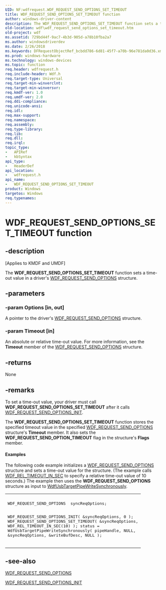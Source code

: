```yaml
---
UID: NF:wdfrequest.WDF_REQUEST_SEND_OPTIONS_SET_TIMEOUT
title: WDF_REQUEST_SEND_OPTIONS_SET_TIMEOUT function
author: windows-driver-content
description: The WDF_REQUEST_SEND_OPTIONS_SET_TIMEOUT function sets a time-out value in a driver's WDF_REQUEST_SEND_OPTIONS structure.
old-location: wdf\wdf_request_send_options_set_timeout.htm
old-project: wdf
ms.assetid: 729bd44f-9ac7-4b3d-905d-a78b10fba2a7
ms.author: windowsdriverdev
ms.date: 2/26/2018
ms.keywords: DFRequestObjectRef_bcbdd786-6d81-45f7-a70b-96e781da0d36.xml, WDF_REQUEST_SEND_OPTIONS_SET_TIMEOUT, WDF_REQUEST_SEND_OPTIONS_SET_TIMEOUT function, kmdf.wdf_request_send_options_set_timeout, wdf.wdf_request_send_options_set_timeout, wdfrequest/WDF_REQUEST_SEND_OPTIONS_SET_TIMEOUT
ms.prod: windows-hardware
ms.technology: windows-devices
ms.topic: function
req.header: wdfrequest.h
req.include-header: Wdf.h
req.target-type: Universal
req.target-min-winverclnt: 
req.target-min-winversvr: 
req.kmdf-ver: 1.0
req.umdf-ver: 2.0
req.ddi-compliance: 
req.unicode-ansi: 
req.idl: 
req.max-support: 
req.namespace: 
req.assembly: 
req.type-library: 
req.lib: 
req.dll: 
req.irql: 
topic_type:
-	APIRef
-	kbSyntax
api_type:
-	HeaderDef
api_location:
-	wdfrequest.h
api_name:
-	WDF_REQUEST_SEND_OPTIONS_SET_TIMEOUT
product: Windows
targetos: Windows
req.typenames: 
---
```


# WDF_REQUEST_SEND_OPTIONS_SET_TIMEOUT function


## -description


<p class="CCE_Message">[Applies to KMDF and UMDF]

The <b>WDF_REQUEST_SEND_OPTIONS_SET_TIMEOUT</b> function sets a time-out value in a driver's <a href="https://msdn.microsoft.com/library/windows/hardware/ff552491">WDF_REQUEST_SEND_OPTIONS</a> structure.


## -parameters




### -param Options [in, out]

A pointer to the driver's <a href="https://msdn.microsoft.com/library/windows/hardware/ff552491">WDF_REQUEST_SEND_OPTIONS</a> structure.


### -param Timeout [in]

An absolute or relative time-out value. For more information, see the <b>Timeout</b> member of the <a href="https://msdn.microsoft.com/library/windows/hardware/ff552491">WDF_REQUEST_SEND_OPTIONS</a> structure.


## -returns



None




## -remarks



To set a time-out value, your driver must call <b>WDF_REQUEST_SEND_OPTIONS_SET_TIMEOUT</b> after it calls <a href="https://msdn.microsoft.com/library/windows/hardware/ff552497">WDF_REQUEST_SEND_OPTIONS_INIT</a>.

The <b>WDF_REQUEST_SEND_OPTIONS_SET_TIMEOUT</b> function stores the specified timeout value in the specified <a href="https://msdn.microsoft.com/library/windows/hardware/ff552491">WDF_REQUEST_SEND_OPTIONS</a> structure's <b>Timeout</b> member. It also sets the <b>WDF_REQUEST_SEND_OPTION_TIMEOUT</b> flag in the structure's <b>Flags</b> member.


#### Examples

The following code example initializes a <a href="https://msdn.microsoft.com/library/windows/hardware/ff552491">WDF_REQUEST_SEND_OPTIONS</a> structure and sets a time-out value for the structure. (The example calls <a href="https://msdn.microsoft.com/library/windows/hardware/ff552449">WDF_REL_TIMEOUT_IN_SEC</a> to specify a relative time-out value of 10 seconds.) The example then uses the <b>WDF_REQUEST_SEND_OPTIONS</b> structure as input to <a href="https://msdn.microsoft.com/library/windows/hardware/ff551163">WdfUsbTargetPipeWriteSynchronously</a>.

<div class="code"><span codelanguage=""><table>
<tr>
<th></th>
</tr>
<tr>
<td>
<pre>WDF_REQUEST_SEND_OPTIONS  syncReqOptions;

WDF_REQUEST_SEND_OPTIONS_INIT(
                              &amp;syncReqOptions,
                              0
                              );
WDF_REQUEST_SEND_OPTIONS_SET_TIMEOUT(
                                     &amp;syncReqOptions,
                                     WDF_REL_TIMEOUT_IN_SEC(10)
                                     );
status = WdfUsbTargetPipeWriteSynchronously(
                                            pipeHandle,
                                            NULL,
                                            &amp;syncReqOptions,
                                            &amp;writeBufDesc,
                                            NULL
                                            );</pre>
</td>
</tr>
</table></span></div>



## -see-also




<a href="https://msdn.microsoft.com/library/windows/hardware/ff552491">WDF_REQUEST_SEND_OPTIONS</a>



<a href="https://msdn.microsoft.com/library/windows/hardware/ff552497">WDF_REQUEST_SEND_OPTIONS_INIT</a>
 

 

